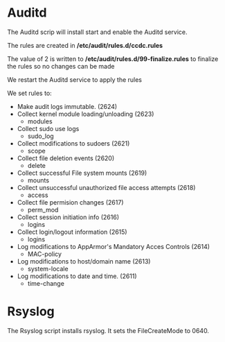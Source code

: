 # Auditd
The Auditd scrip will install start and enable the Auditd service. 

The rules are created in **/etc/audit/rules.d/ccdc.rules**

The value of 2 is written to **/etc/audit/rules.d/99-finalize.rules** to finalize the rules so no changes can be made

We restart the Auditd service to apply the rules


We set rules to:
* Make audit logs immutable. (2624)
* Collect kernel module loading/unloading (2623)
  * modules
* Collect sudo use logs
  * sudo_log
* Collect modifications to sudoers (2621)
  * scope
* Collect file deletion events (2620)
  * delete
* Collect successful File system mounts (2619)
  * mounts
* Collect unsuccessful unauthorized file access attempts (2618)
  * access
* Collect file permision changes (2617)
  * perm_mod
* Collect session initiation info (2616)
  * logins
* Collect login/logout information (2615) 
  * logins
* Log modifications to AppArmor's Mandatory Acces Controls (2614)
  * MAC-policy
* Log modifications to host/domain name (2613)
  * system-locale
* Log modifications to date and time. (2611)
  * time-change

# Rsyslog 
The Rsyslog script installs rsyslog. It sets the FileCreateMode to 0640.